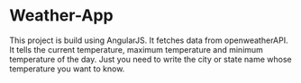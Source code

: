 # Weather-App

This project is build using AngularJS. It fetches data from openweatherAPI.
It tells the current temperature, maximum temperature and minimum temperature of the day. 
Just you need to write the city or state name whose temperature you want to know.
